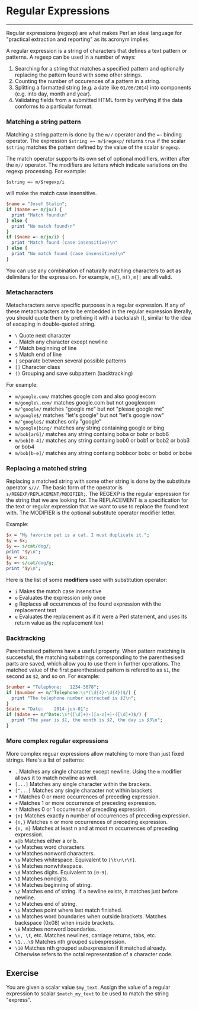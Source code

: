 # Regular Expressions

---

Regular expressions (regexp) are what makes Perl an ideal language for "practical extraction and reporting" as its acronym implies.

A regular expression is a string of characters that defines a text pattern or patterns. A regexp can be used in a number of ways:

1.  Searching for a string that matches a specified pattern and optionally replacing the pattern found with some other strings.
2.  Counting the number of occurences of a pattern in a string.
3.  Splitting a formatted string (e.g. a date like `01/06/2014`) into components (e.g. into day, month and year).
4.  Validating fields from a submitted HTML form by verifying if the data conforms to a particular format.

### Matching a string pattern

Matching a string pattern is done by the `m//` operator and the `=~` binding operator. The expression `$string =~ m/$regexp/` returns `true` if the scalar `$string` matches the pattern defined by the value of the scalar `$regexp`.

The match operator supports its own set of optional modifiers, written after the `m//` operator. The modifiers are letters which indicate variations on the regexp processing. For example:

`$string =~ m/$regexp/i`

will make the match case insensitive.

```perl
$name = "Josef Stalin";
if ($name =~ m/jo/) {
  print "Match found\n"
} else {
  print "No match found\n"
}
if ($name =~ m/jo/i) {
  print "Match found (case insensitive)\n"
} else {
  print "No match found (case insensitive)\n"
}
```

You can use any combination of naturally matching characters to act as delimiters for the expression. For example, `m{}`, `m()`, `m||` are all valid.

### Metacharacters

Metacharacters serve specific purposes in a regular expression. If any of these metacharacters are to be embedded in the regular expression literally, you should quote them by prefixing it with a backslash (), similar to the idea of escaping in double-quoted string.

-   `\` Quote next character
-   `.` Match any character except newline
-   `^` Match beginning of line
-   `$` Match end of line
-   `|` separate between several possible patterns
-   `[]` Character class
-   `()` Grouping and save subpattern (backtracking)

For example:

-   `m/google.com/` matches google.com and also googlexcom
-   `m/google\.com/` matches google.com but not googlexcom
-   `m/^google/` matches "google me" but not "please google me"
-   `m/google$/` matches "let's google" but not "let's google now"
-   `m/^google$/` matches only "google"
-   `m/google|bing/` matches any string containing google or bing
-   `m/bob[ar6]/` matches any string containg boba or bobr or bob6
-   `m/bob[0-4]/` matches any string containg bob0 or bob1 or bob2 or bob3 or bob4
-   `m/bob[b-e]/` matches any string containg bobbcor bobc or bobd or bobe

### Replacing a matched string

Replacing a matched string with some other string is done by the substitute operator `s///`. The basic form of the operator is `s/REGEXP/REPLACEMENT/MODIFIER;`. The REGEXP is the regular expression for the string that we are looking for. The REPLACEMENT is a specification for the text or regular expression that we want to use to replace the found text with. The MODIFIER is the optional substitute operator modifier letter.

Example:

```perl
$x = "My favorite pet is a cat. I must duplicate it.";
$y = $x;
$y =~ s/cat/dog/;
print "$y\n";
$y = $x;
$y =~ s/cat/dog/g;
print "$y\n";
```

Here is the list of some **modifiers** used with substitution operator:

-   `i` Makes the match case insensitive
-   `o` Evaluates the expression only once
-   `g` Replaces all occurrences of the found expression with the replacement text
-   `e` Evaluates the replacement as if it were a Perl statement, and uses its return value as the replacement text

### Backtracking

Parenthesised patterns have a useful property. When pattern matching is successful, the matching substrings corresponding to the parenthesised parts are saved, which allow you to use them in further operations. The matched value of the first parenthesised pattern is refered to as `$1`, the second as `$2`, and so on. For example:

```perl
$number = "Telephone:   1234-5678";
if ($number =~ m/^Telephone:\s*(\d{4}-\d{4})$/) {
  print "The telephone number extracted is $1\n";
}
$date = "Date:    2014-jun-01";
if ($date =~ m/^Date:\s*([\d]+)-([a-z]+)-([\d]+)$/) {
  print "The year is $1, the month is $2, the day is $3\n";
}
```

### More complex regular expressions

More complex reguar expressions allow matching to more than just fixed strings. Here's a list of patterns:

-   `.` Matches any single character except newline. Using the `m` modifier allows it to match newline as well.
-   `[...]` Matches any single character within the brackets.
-   `[^...]` Matches any single character not within brackets
-   `*` Matches 0 or more occurrences of preceding expression.
-   `+` Matches 1 or more occurrence of preceding expression.
-   `?` Matches 0 or 1 occurrence of preceding expression.
-   `{n}` Matches exactly n number of occurrences of preceding expression.
-   `{n,}` Matches n or more occurrences of preceding expression.
-   `{n, m}` Matches at least n and at most m occurrences of preceding expression.
-   `a|b` Matches either a or b.
-   `\w` Matches word characters.
-   `\W` Matches nonword characters.
-   `\s` Matches whitespace. Equivalent to `[\t\n\r\f]`.
-   `\S` Matches nonwhitespace.
-   `\d` Matches digits. Equivalent to `[0-9]`.
-   `\D` Matches nondigits.
-   `\A` Matches beginning of string.
-   `\Z` Matches end of string. If a newline exists, it matches just before newline.
-   `\z` Matches end of string.
-   `\G` Matches point where last match finished.
-   `\b` Matches word boundaries when outside brackets. Matches backspace (0x08) when inside brackets.
-   `\B` Matches nonword boundaries.
-   `\n, \t`, etc. Matches newlines, carriage returns, tabs, etc.
-   `\1...\9` Matches nth grouped subexpression.
-   `\10` Matches nth grouped subexpression if it matched already. Otherwise refers to the octal representation of a character code.

## Exercise

You are given a scalar value `$my_text`. Assign the value of a regular expression to scalar `$match_my_text` to be used to match the string "express".
